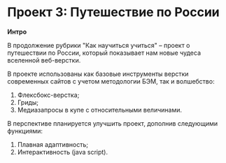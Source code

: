 # Проект 3: Путешествие по России

**Интро**

В продолжение рубрики "Как научиться учиться" – проект о путешествии по России, который показывает нам новые чудеса вселенной веб-верстки.

В проекте использованы как базовые инструменты верстки современных сайтов с учетом методологии БЭМ, так и волшебство:
1. Флексбокс-верстка;
2. Гриды;
3. Медиазапросы в купе с относительными величинами.

В перспективе планируется улучшить проект, дополнив следующими функциями:
1. Плавная адаптивность;
2. Интерактивность (java script).



